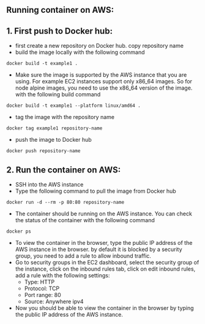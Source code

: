## Running container on AWS:
## 1. First push to Docker hub:
- first create a new repository on Docker hub. copy repository name
- build the image locally with the following command
```shell
docker build -t example1 .
```
* Make sure the image is supported by the AWS instance that you are using. For example EC2 instances support only x86_64 images. So for node alpine images, you need to use the x86_64 version of the image. with the following build command
```shell   
docker build -t example1 --platform linux/amd64 .
```
- tag the image with the repository name
```shell
docker tag example1 repository-name
```
- push the image to Docker hub
```shell
docker push repository-name
```
## 2. Run the container on AWS:
- SSH into the AWS instance
- Type the following command to pull the image from Docker hub
```shell
docker run -d --rm -p 80:80 repository-name
```
- The container should be running on the AWS instance. You can check the status of the container with the following command
```shell
docker ps
```
- To view the container in the browser, type the public IP address of the AWS instance in the browser. by default it is blocked by a security group, you need to add a rule to allow inbound traffic.
- Go to security groups in the EC2 dashboard, select the security group of the instance, click on the inbound rules tab, click on edit inbound rules, add a rule with the following settings:
    - Type: HTTP
    - Protocol: TCP
    - Port range: 80
    - Source: Anywhere ipv4
- Now you should be able to view the container in the browser by typing the public IP address of the AWS instance.

